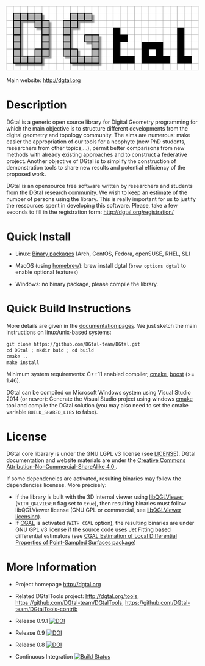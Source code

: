 ![DGtal logo](doc/images/logoDGtal-small.png)

Main website: http://dgtal.org

Description
===========

DGtal is a generic open source library for Digital Geometry
programming for which the main objective is to structure different
developments from the digital geometry and topology community. The
aims are numerous: make easier the appropriation of our tools for a
neophyte (new PhD students, researchers from other topics,...), permit
better comparisons from new methods with already existing approaches
and to construct a federative project. Another objective of DGtal is
to simplify the construction of demonstration tools to share new
results and potential efficiency of the proposed work.

DGtal is an opensource free software written by researchers and students from the
DGtal research community. We wish to keep an estimate of the number of persons
using the library. This is really important for us to justify the ressources spent
in developing this software. Please, take a few seconds to fill in the registration
form: http://dgtal.org/registration/


Quick Install
=============

* Linux: [Binary packages](https://software.opensuse.org/download.html?project=home%3Acopyme%3ADGtal&package=DGtal) (Arch, CentOS, Fedora, openSUSE, RHEL, SL)
* MacOS (using [homebrew](http://brew.sh)):
        brew install dgtal
(```brew options dgtal``` to enable optional features)

* Windows: no binary package, please compile the library.

Quick Build Instructions
========================

More details are given in the [documentation pages](http://dgtal.org/download/). We just sketch the main instructions on linux/unix-based systems:

```shell
git clone https://github.com/DGtal-team/DGtal.git
cd DGtal ; mkdir buid ; cd build
cmake ..
make install
```

Minimum system requirements: C++11 enabled compiler, [cmake](http://cmake.org), [boost](http://boost.org) (>= 1.46).

DGtal can be compiled on Microsoft Windows system using Visual Studio 2014 (or newer): Generate the Visual Studio project using windows [cmake](http://cmake.org) tool and compile the DGtal solution (you may also need to set the cmake variable ```BUILD_SHARED_LIBS``` to false).


License
=======

DGtal core libarary is under the GNU LGPL v3 license (see [LICENSE](LICENSE)). DGtal documentation and website materials are under the [Creative Commons Attribution-NonCommercial-ShareAlike 4.0 ](http://creativecommons.org/licenses/by-nc-sa/4.0/).

If some dependencies are activated, resulting binaries may follow the dependencies licenses. More precisely:
* If the library is built with the 3D internal viewer using [libQGLViewer](http://libqglviewer.com) (```WITH_QGLVIEWER``` flag set to ```true```), then resulting binaries must follow libQGLViewer license (GNU GPL or commercial, see [libQGLViewer licensing](http://libqglviewer.com/dualLicensing.html)).
* If [CGAL](cgal.org) is activated (```WITH_CGAL``` option), the resulting binaries are under GNU GPL v3 license if the source code uses Jet Fitting based differential estimators (see [CGAL Estimation of Local Differential Properties of Point-Sampled Surfaces package](http://doc.cgal.org/latest/Manual/packages.html#PkgJet_fitting_3Summary))

More Information
================

* Project homepage http://dgtal.org
* Related DGtalTools project: http://dgtal.org/tools, https://github.com/DGtal-team/DGtalTools, https://github.com/DGtal-team/DGtalTools-contrib

* Release 0.9.1 [![DOI](https://zenodo.org/badge/doi/10.5281/zenodo.45125.svg)](http://dx.doi.org/10.5281/zenodo.45125)
* Release 0.9 [![DOI](https://zenodo.org/badge/doi/10.5281/zenodo.31884.svg)](http://dx.doi.org/10.5281/zenodo.31884)
* Release 0.8 [![DOI](https://zenodo.org/badge/doi/10.5281/zenodo.11586.png)](http://dx.doi.org/10.5281/zenodo.11586)
* Continuous Integration [![Build Status](https://travis-ci.org/DGtal-team/DGtal.svg?branch=master)](https://travis-ci.org/DGtal-team/DGtal)
